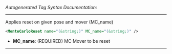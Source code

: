 <!-- THIS IS AN AUTOGENERATED FILE: Don't edit it directly, instead change the schema definition in the code itself. -->

_Autogenerated Tag Syntax Documentation:_

---
Applies reset on given pose and mover (MC_name)

```xml
<MonteCarloReset name="(&string;)" MC_name="(&string;)" />
```

-   **MC_name**: (REQUIRED) MC Mover to be reset

---

